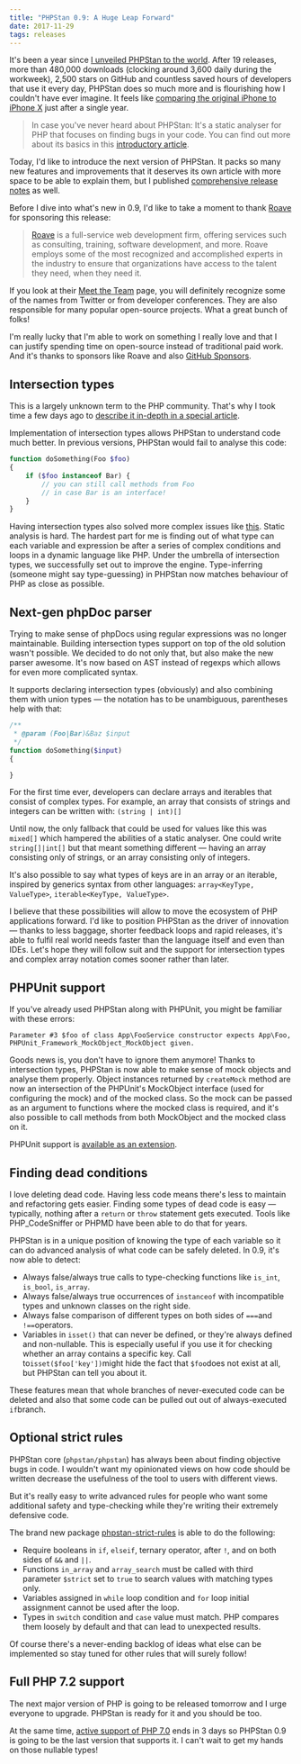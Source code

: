 ```yaml
---
title: "PHPStan 0.9: A Huge Leap Forward"
date: 2017-11-29
tags: releases
---
```


It's been a year since [I unveiled PHPStan to the world](/blog/find-bugs-in-your-code-without-writing-tests). After 19 releases, more than 480,000 downloads (clocking around 3,600 daily during the workweek), 2,500 stars on GitHub and countless saved hours of developers that use it every day, PHPStan does so much more and is flourishing how I couldn't have ever imagine. It feels like [comparing the original iPhone to iPhone X](https://mashable.com/article/how-many-original-iphone-screens-fit-apple-iphone-x-super-retina-display) just after a single year.

> In case you've never heard about PHPStan: It's a static analyser for PHP that focuses on finding bugs in your code. You can find out more about its basics in this [introductory article](/blog/find-bugs-in-your-code-without-writing-tests).

Today, I'd like to introduce the next version of PHPStan. It packs so many new features and improvements that it deserves its own article with more space to be able to explain them, but I published [comprehensive release notes](https://github.com/phpstan/phpstan/releases/tag/0.9) as well.

Before I dive into what's new in 0.9, I'd like to take a moment to thank [Roave](https://roave.com) for sponsoring this release:

> [Roave](https://roave.com) is a full-service web development firm, offering services such as consulting, training, software development, and more. Roave employs some of the most recognized and accomplished experts in the industry to ensure that organizations have access to the talent they need, when they need it.

If you look at their [Meet the Team](https://roave.com/) page, you will definitely recognize some of the names from Twitter or from developer conferences. They are also responsible for many popular open-source projects. What a great bunch of folks!

I'm really lucky that I'm able to work on something I really love and that I can justify spending time on open-source instead of traditional paid work. And it's thanks to sponsors like Roave and also [GitHub Sponsors](https://github.com/sponsors/ondrejmirtes).

## Intersection types

This is a largely unknown term to the PHP community. That's why I took time a few days ago to [describe it in-depth in a special article](/blog/union-types-vs-intersection-types).

Implementation of intersection types allows PHPStan to understand code much better. In previous versions, PHPStan would fail to analyse this code:

```php
function doSomething(Foo $foo)
{
    if ($foo instanceof Bar) {
        // you can still call methods from Foo
        // in case Bar is an interface!
    }
}
```

Having intersection types also solved more complex issues like [this](https://phpstan.org/r/2b417e6e863b6db40d42d2bd31eb28eb). Static analysis is hard. The hardest part for me is finding out of what type can each variable and expression be after a series of complex conditions and loops in a dynamic language like PHP. Under the umbrella of intersection types, we successfully set out to improve the engine. Type-inferring (someone might say type-guessing) in PHPStan now matches behaviour of PHP as close as possible.

## Next-gen phpDoc parser

Trying to make sense of phpDocs using regular expressions was no longer maintainable. Building intersection types support on top of the old solution wasn't possible. We decided to do not only that, but also make the new parser awesome. It's now based on AST instead of regexps which allows for even more complicated syntax.

It supports declaring intersection types (obviously) and also combining them with union types — the notation has to be unambiguous, parentheses help with that:

```php
/**
 * @param (Foo|Bar)&Baz $input
 */
function doSomething($input)
{

}
```

For the first time ever, developers can declare arrays and iterables that consist of complex types. For example, an array that consists of strings and integers can be written with: `(string | int)[]`

Until now, the only fallback that could be used for values like this was `mixed[]` which hampered the abilities of a static analyser. One could write `string[]|int[]` but that meant something different — having an array consisting only of strings, or an array consisting only of integers.

It's also possible to say what types of keys are in an array or an iterable, inspired by generics syntax from other languages: `array<KeyType, ValueType>`, `iterable<KeyType, ValueType>`.

I believe that these possibilities will allow to move the ecosystem of PHP applications forward. I'd like to position PHPStan as the driver of innovation — thanks to less baggage, shorter feedback loops and rapid releases, it's able to fulfil real world needs faster than the language itself and even than IDEs. Let's hope they will follow suit and the support for intersection types and complex array notation comes sooner rather than later.

## PHPUnit support

If you've already used PHPStan along with PHPUnit, you might be familiar with these errors:

```
Parameter #3 $foo of class App\FooService constructor expects App\Foo, PHPUnit_Framework_MockObject_MockObject given.
```

Goods news is, you don't have to ignore them anymore! Thanks to intersection types, PHPStan is now able to make sense of mock objects and analyse them properly. Object instances returned by `createMock` method are now an intersection of the PHPUnit's MockObject interface (used for configuring the mock) and of the mocked class. So the mock can be passed as an argument to functions where the mocked class is required, and it's also possible to call methods from both MockObject and the mocked class on it.

PHPUnit support is [available as an extension](https://github.com/phpstan/phpstan-phpunit).

## Finding dead conditions

I love deleting dead code. Having less code means there's less to maintain and refactoring gets easier. Finding some types of dead code is easy — typically, nothing after a `return` or `throw` statement gets executed. Tools like PHP_CodeSniffer or PHPMD have been able to do that for years.

PHPStan is in a unique position of knowing the type of each variable so it can do advanced analysis of what code can be safely deleted. In 0.9, it's now able to detect:

- Always false/always true calls to type-checking functions like `is_int`, `is_bool`, `is_array`.
- Always false/always true occurrences of `instanceof` with incompatible types and unknown classes on the right side.
- Always false comparison of different types on both sides of `===`and `!==`operators.
- Variables in `isset()` that can never be defined, or they're always defined and non-nullable. This is especially useful if you use it for checking whether an array contains a specific key. Call to`isset($foo['key'])`might hide the fact that `$foo`does not exist at all, but PHPStan can tell you about it.

These features mean that whole branches of never-executed code can be deleted and also that some code can be pulled out out of always-executed `if`branch.

## Optional strict rules

PHPStan core (`phpstan/phpstan`) has always been about finding objective bugs in code. I wouldn't want my opinionated views on how code should be written decrease the usefulness of the tool to users with different views.

But it's really easy to write advanced rules for people who want some additional safety and type-checking while they're writing their extremely defensive code.

The brand new package [phpstan-strict-rules](https://github.com/phpstan/phpstan-strict-rules) is able to do the following:

- Require booleans in `if`, `elseif`, ternary operator, after `!`, and on both sides of `&&` and `||`.
- Functions `in_array` and `array_search` must be called with third parameter `$strict` set to `true` to search values with matching types only.
- Variables assigned in `while` loop condition and `for` loop initial assignment cannot be used after the loop.
- Types in `switch` condition and `case` value must match. PHP compares them loosely by default and that can lead to unexpected results.

Of course there's a never-ending backlog of ideas what else can be implemented so stay tuned for other rules that will surely follow!

## Full PHP 7.2 support

The next major version of PHP is going to be released tomorrow and I urge everyone to upgrade. PHPStan is ready for it and you should be too.

At the same time, [active support of PHP 7.0](http://php.net/supported-versions.php) ends in 3 days so PHPStan 0.9 is going to be the last version that supports it. I can't wait to get my hands on those nullable types!
